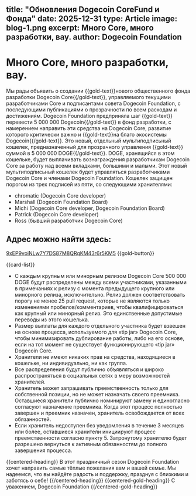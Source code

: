 title: "Обновления Dogecoin CoreFund и Фонда"
date: 2025-12-31
type: Article
image: blog-1.png
excerpt: Много Core, много разработки, вау.
author: Dogecoin Foundation
---

# Много Core, много разработки, вау.

Мы рады объявить о создании {{gold-text}}нового общественного фонда разработки Dogecoin Core{{/gold-text}}, управляемого текущими разработчиками Core и подписантами совета Dogecoin Foundation, с последующими публикациями о прозрачности по всем расходам и достижениям. Dogecoin Foundation предприняла шаг {{gold-text}}перевести 5 000 000 Dogecoin{{/gold-text}} в фонд разработки, с намерением направить эти средства на Dogecoin Core, развитие которого критически важно и {{gold-text}}на благо экосистемы Dogecoin{{/gold-text}}.
Это новый, отдельный мультиподписьный кошелек, предназначенный для прозрачного управления {{gold-text}}суммой в 5 000 000 DOGE{{/gold-text}}. DOGE, хранящийся в этом кошельке, будет выплачивать вознаграждения разработчикам Dogecoin Core за работу над всеми вкладками, большими и малыми. Этот новый мультиподписьный кошелек будет управляться разработчиками Dogecoin Core и членами Dogecoin Foundation. Кошелек защищен порогом из трех подписей из пяти, со следующими хранителями:

- chromatic (Dogecoin Core developer)
- Marshall (Dogecoin Foundation Board)
- Michi (Dogecoin Core developer, Dogecoin Foundation Board)
- Patrick (Dogecoin Core developer)
- Ross (бывший разработчик Dogecoin Core)

## Адрес можно найти здесь:

[9xEP9voiNLw7Y7DS87M8QRqKM43r6r5KM5](https://foundation.dogecoin.com) {{gold-button}}

{{card-list}}
  - С каждым крупным или минорным релизом Dogecoin Core 500 000 DOGE будут распределены между всеми участниками, указанными в примечаниях к релизу с момента предыдущего крупного или минорного релиза, исключительно. Релиз должен соответствовать порогу не менее 25 pull request, которые не являются только изменениями пробелов/комментариев, чтобы квалифицироваться как крупный или минорный релиз. Это единственные допустимые переводы из этого кошелька.
  - Размер выплаты для каждого отдельного участника будет взвешен на основе процесса, используемого для «tip jar» Dogecoin Core, чтобы минимизировать дублирование работы, либо на его основе, если на тот момент не существует функционирующего «tip jar» Dogecoin Core.
  - Хранители не имеют никаких прав на средства, находящиеся в кошельке, ни индивидуально, ни как группа.
  - Все распределения будут публично объявляться и широко распространяться в социальных сетях в меру возможностей хранителей.
  - Хранитель может запрашивать преемственность только для собственной позиции, но не может назначать своего преемника. Оставшиеся хранители публично номинируют замену и единогласно согласуют назначение преемника. Когда этот процесс полностью завершен и преемник назначен, хранитель освобождается от всех обязанностей.
  - Если хранитель недоступен без уведомления в течение 3 месяцев или более, оставшиеся хранители инициируют процесс преемственности согласно пункту 5. Затронутому хранителю будет разрешено вернуться к активным обязанностям до полного завершения процесса.



{{centered-heading}}
В этот праздничный сезон Dogecoin Foundation хочет направить самые тёплые пожелания вам и вашей семье. Мы надеемся, что вы найдёте радость и поддержку, празднуя с близкими и заботясь о себе!
{{/centered-heading}}
{{centered-gold-heading}}
С уважением, Dogecoin Foundation
{{/centered-gold-heading}}



